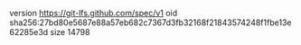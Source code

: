 version https://git-lfs.github.com/spec/v1
oid sha256:27bd80e5687e88a57eb682c7367d3fb32168f21843574248f1fbe13e62285e3d
size 14798
